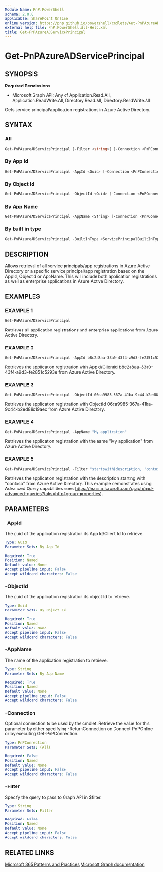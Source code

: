 ```yaml
---
Module Name: PnP.PowerShell
schema: 2.0.0
applicable: SharePoint Online
online version: https://pnp.github.io/powershell/cmdlets/Get-PnPAzureADServicePrincipal.html
external help file: PnP.PowerShell.dll-Help.xml
title: Get-PnPAzureADServicePrincipal
---
```

  
# Get-PnPAzureADServicePrincipal

## SYNOPSIS

**Required Permissions**

  *  Microsoft Graph API: Any of Application.Read.All, Application.ReadWrite.All, Directory.Read.All, Directory.ReadWrite.All

Gets service principal/application registrations in Azure Active Directory.

## SYNTAX

### All

```powershell
Get-PnPAzureADServicePrincipal [-Filter <string>] [-Connection <PnPConnection>]
```

### By App Id

```powershell
Get-PnPAzureADServicePrincipal -AppId <Guid> [-Connection <PnPConnection>]
```

### By Object Id

```powershell
Get-PnPAzureADServicePrincipal -ObjectId <Guid> [-Connection <PnPConnection>]
```

### By App Name

```powershell
Get-PnPAzureADServicePrincipal -AppName <String> [-Connection <PnPConnection>]
```

### By built in type

```powershell
Get-PnPAzureADServicePrincipal -BuiltInType <ServicePrincipalBuiltInType> [-Connection <PnPConnection>]
```

## DESCRIPTION

Allows retrieval of all service principals/app registrations in Azure Active Directory or a specific service principal/app registration based on the AppId, ObjectId or AppName. This will include both application registrations as well as enterprise applications in Azure Active Directory.

## EXAMPLES

### EXAMPLE 1
```powershell
Get-PnPAzureADServicePrincipal
```

Retrieves all application registrations and enterprise applications from Azure Active Directory.

### EXAMPLE 2
```powershell
Get-PnPAzureADServicePrincipal -AppId b8c2a8aa-33a0-43f4-a9d3-fe2851c5293e
```

Retrieves the application registration with AppId/ClientId b8c2a8aa-33a0-43f4-a9d3-fe2851c5293e from Azure Active Directory.

### EXAMPLE 3
```powershell
Get-PnPAzureADServicePrincipal -ObjectId 06ca9985-367a-41ba-9c44-b2ed88c19aec
```

Retrieves the application registration with ObjectId 06ca9985-367a-41ba-9c44-b2ed88c19aec from Azure Active Directory.

### EXAMPLE 4
```powershell
Get-PnPAzureADServicePrincipal -AppName "My application"
```

Retrieves the application registration with the name "My application" from Azure Active Directory.

### EXAMPLE 5
```powershell
Get-PnPAzureADServicePrincipal -Filter "startswith(description, 'contoso')"
```

Retrieves the application registration with the description starting with "contoso" from Azure Active Directory. This example demonstrates using Advanced Query capabilities (see: https://learn.microsoft.com/graph/aad-advanced-queries?tabs=http#group-properties).

## PARAMETERS

### -AppId
The guid of the application registration its App Id/Client Id to retrieve.

```yaml
Type: Guid
Parameter Sets: By App Id

Required: True
Position: Named
Default value: None
Accept pipeline input: False
Accept wildcard characters: False
```

### -ObjectId
The guid of the application registration its object Id to retrieve.

```yaml
Type: Guid
Parameter Sets: By Object Id

Required: True
Position: Named
Default value: None
Accept pipeline input: False
Accept wildcard characters: False
```

### -AppName
The name of the application registration to retrieve.

```yaml
Type: String
Parameter Sets: By App Name

Required: True
Position: Named
Default value: None
Accept pipeline input: False
Accept wildcard characters: False
```

### -Connection
Optional connection to be used by the cmdlet. Retrieve the value for this parameter by either specifying -ReturnConnection on Connect-PnPOnline or by executing Get-PnPConnection.

```yaml
Type: PnPConnection
Parameter Sets: (All)

Required: False
Position: Named
Default value: None
Accept pipeline input: False
Accept wildcard characters: False
```

### -Filter
Specify the query to pass to Graph API in $filter.

```yaml
Type: String
Parameter Sets: Filter

Required: False
Position: Named
Default value: None
Accept pipeline input: False
Accept wildcard characters: False
```

## RELATED LINKS

[Microsoft 365 Patterns and Practices](https://aka.ms/m365pnp)
[Microsoft Graph documentation](https://learn.microsoft.com/graph/api/serviceprincipal-get)